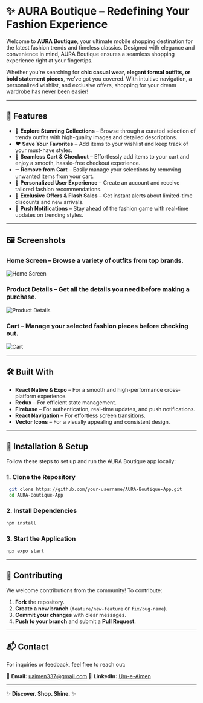 # **✨ AURA Boutique – Redefining Your Fashion Experience**

Welcome to **AURA Boutique**, your ultimate mobile shopping destination for the latest fashion trends and timeless classics. Designed with elegance and convenience in mind, AURA Boutique ensures a seamless shopping experience right at your fingertips. 

Whether you're searching for **chic casual wear, elegant formal outfits, or bold statement pieces**, we’ve got you covered. With intuitive navigation, a personalized wishlist, and exclusive offers, shopping for your dream wardrobe has never been easier!  

---

## **🚀 Features**

- 🌟 **Explore Stunning Collections** – Browse through a curated selection of trendy outfits with high-quality images and detailed descriptions.
- ❤️ **Save Your Favorites** – Add items to your wishlist and keep track of your must-have styles.
- 🛒 **Seamless Cart & Checkout** – Effortlessly add items to your cart and enjoy a smooth, hassle-free checkout experience.
- ➖ **Remove from Cart** – Easily manage your selections by removing unwanted items from your cart.
- 🔐 **Personalized User Experience** – Create an account and receive tailored fashion recommendations.
- 🚀 **Exclusive Offers & Flash Sales** – Get instant alerts about limited-time discounts and new arrivals.
- 🔔 **Push Notifications** – Stay ahead of the fashion game with real-time updates on trending styles.

---

## **🖼️ Screenshots**

### **Home Screen** – Browse a variety of outfits from top brands.  
![Home Screen](screenshots/home_screen.png)

### **Product Details** – Get all the details you need before making a purchase.  
![Product Details](screenshots/product_details.png)

### **Cart** – Manage your selected fashion pieces before checking out.  
![Cart](screenshots/cart_screen.png)

---

## **🛠️ Built With**

- **React Native & Expo** – For a smooth and high-performance cross-platform experience.
- **Redux** – For efficient state management.
- **Firebase** – For authentication, real-time updates, and push notifications.
- **React Navigation** – For effortless screen transitions.
- **Vector Icons** – For a visually appealing and consistent design.

---

## **📲 Installation & Setup**

Follow these steps to set up and run the AURA Boutique app locally:

### **1. Clone the Repository**
```bash
 git clone https://github.com/your-username/AURA-Boutique-App.git
 cd AURA-Boutique-App
```

### **2. Install Dependencies**
```bash
npm install
```

### **3. Start the Application**
```bash
npx expo start
```

---

## **🤝 Contributing**

We welcome contributions from the community! To contribute:

1. **Fork** the repository.
2. **Create a new branch** (`feature/new-feature` or `fix/bug-name`).
3. **Commit your changes** with clear messages.
4. **Push to your branch** and submit a **Pull Request**.

---


## **📬 Contact**

For inquiries or feedback, feel free to reach out:

📧 **Email:**  uaimen337@gmail.com
💼 **LinkedIn:** [Um-e-Aimen](www.linkedin.com/in/um-e-aimen-823378245)  

---

✨ **Discover. Shop. Shine.** ✨
